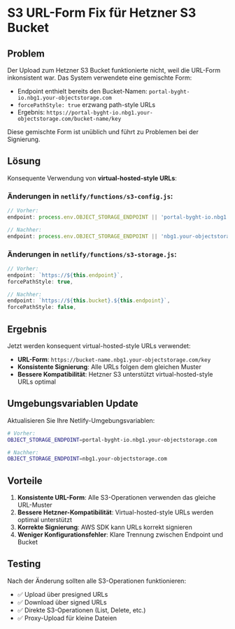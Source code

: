 # S3 URL-Form Fix für Hetzner S3 Bucket

## Problem
Der Upload zum Hetzner S3 Bucket funktionierte nicht, weil die URL-Form inkonsistent war. Das System verwendete eine gemischte Form:
- Endpoint enthielt bereits den Bucket-Namen: `portal-byght-io.nbg1.your-objectstorage.com`
- `forcePathStyle: true` erzwang path-style URLs
- Ergebnis: `https://portal-byght-io.nbg1.your-objectstorage.com/bucket-name/key`

Diese gemischte Form ist unüblich und führt zu Problemen bei der Signierung.

## Lösung
Konsequente Verwendung von **virtual-hosted-style URLs**:

### Änderungen in `netlify/functions/s3-config.js`:
```javascript
// Vorher:
endpoint: process.env.OBJECT_STORAGE_ENDPOINT || 'portal-byght-io.nbg1.your-objectstorage.com',

// Nachher:
endpoint: process.env.OBJECT_STORAGE_ENDPOINT || 'nbg1.your-objectstorage.com',
```

### Änderungen in `netlify/functions/s3-storage.js`:
```javascript
// Vorher:
endpoint: `https://${this.endpoint}`,
forcePathStyle: true,

// Nachher:
endpoint: `https://${this.bucket}.${this.endpoint}`,
forcePathStyle: false,
```

## Ergebnis
Jetzt werden konsequent virtual-hosted-style URLs verwendet:
- **URL-Form**: `https://bucket-name.nbg1.your-objectstorage.com/key`
- **Konsistente Signierung**: Alle URLs folgen dem gleichen Muster
- **Bessere Kompatibilität**: Hetzner S3 unterstützt virtual-hosted-style URLs optimal

## Umgebungsvariablen Update
Aktualisieren Sie Ihre Netlify-Umgebungsvariablen:

```bash
# Vorher:
OBJECT_STORAGE_ENDPOINT=portal-byght-io.nbg1.your-objectstorage.com

# Nachher:
OBJECT_STORAGE_ENDPOINT=nbg1.your-objectstorage.com
```

## Vorteile
1. **Konsistente URL-Form**: Alle S3-Operationen verwenden das gleiche URL-Muster
2. **Bessere Hetzner-Kompatibilität**: Virtual-hosted-style URLs werden optimal unterstützt
3. **Korrekte Signierung**: AWS SDK kann URLs korrekt signieren
4. **Weniger Konfigurationsfehler**: Klare Trennung zwischen Endpoint und Bucket

## Testing
Nach der Änderung sollten alle S3-Operationen funktionieren:
- ✅ Upload über presigned URLs
- ✅ Download über signed URLs
- ✅ Direkte S3-Operationen (List, Delete, etc.)
- ✅ Proxy-Upload für kleine Dateien
